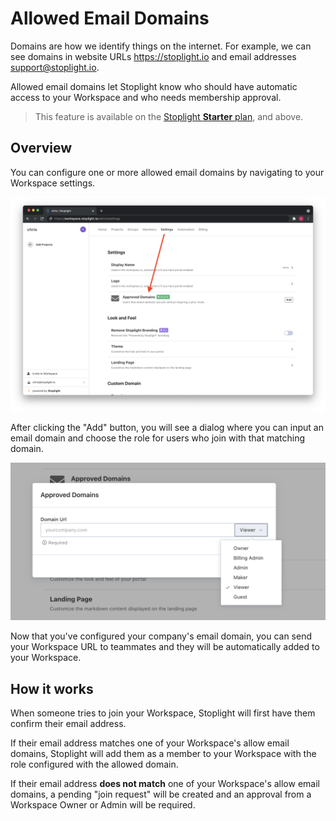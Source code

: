 # Allowed Email Domains

Domains are how we identify things on the internet. For example, we can see domains in website URLs https://stoplight.io and email addresses support@stoplight.io.

Allowed email domains let Stoplight know who should have automatic access to your Workspace and who needs membership approval.

> This feature is available on the [Stoplight **Starter** plan](https://stoplight.io/pricing/), and above.

## Overview

You can configure one or more allowed email domains by navigating to your Workspace settings.

![Allowed Email Domains](../assets/images/allowed-email-domains.png)

After clicking the "Add" button, you will see a dialog where you can input an email domain and choose the role for users who join with that matching domain.

![Allowed Email Domain Configuration](../assets/images/allowed-email-domain-configure.png)

Now that you've configured your company's email domain, you can send your Workspace URL to teammates and they will be automatically added to your Workspace.

## How it works

When someone tries to join your Workspace, Stoplight will first have them confirm their email address.

If their email address matches one of your Workspace's allow email domains, Stoplight will add them as a member to your Workspace with the role configured with the allowed domain.

If their email address **does not match** one of your Workspace's allow email domains, a pending "join request" will be created and an approval from a Workspace Owner or Admin will be required.
